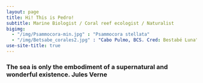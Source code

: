 ```yaml
---
layout: page
title: Hi! This is Pedro!
subtitle: Marine Biologist / Coral reef ecologist / Naturalist
bigimg:  
  - "/img/Psammocora-min.jpg" : "Psammocora stellata"
  - "/img/Betsabe_corales2.jpg" : "Cabo Pulmo, BCS. Cred: Bestabé Luna"
use-site-title: true
---
```


### The sea is only the embodiment of a supernatural and wonderful existence.   Jules Verne

